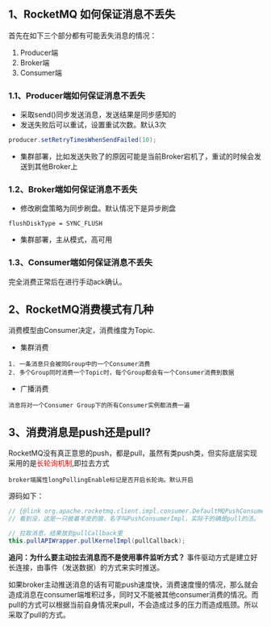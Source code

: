 ## 1、RocketMQ 如何保证消息不丢失
首先在如下三个部分都有可能丢失消息的情况：
1. Producer端
2. Broker端
3. Consumer端
### 1.1、Producer端如何保证消息不丢失
- 采取send()同步发送消息，发送结果是同步感知的
- 发送失败后可以重试，设置重试次数。默认3次
```java
producer.setRetryTimesWhenSendFailed(10);
```
- 集群部署，比如发送失败了的原因可能是当前Broker宕机了，重试的时候会发送到其他Broker上
### 1.2、Broker端如何保证消息不丢失
- 修改刷盘策略为同步刷盘。默认情况下是异步刷盘
```
flushDiskType = SYNC_FLUSH
```
- 集群部署，主从模式，高可用
### 1.3、Consumer端如何保证消息不丢失
完全消费正常后在进行手动ack确认。

## 2、RocketMQ消费模式有几种
消费模型由Consumer决定，消费维度为Topic.
- 集群消费
```
1. 一条消息只会被同Group中的一个Consumer消费
2. 多个Group同时消费一个Topic时，每个Group都会有一个Consumer消费到数据
```

- 广播消费
```
消息将对一个Consumer Group下的所有Consumer实例都消费一遍
```

## 3、消费消息是push还是pull?
RocketMQ没有真正意思的push，都是pull，虽然有类push类，但实际底层实现采用的是<font color="#dd0000">长轮询机制</font>,即拉去方式
```
broker端属性longPollingEnable标记是否开启长轮询。默认开启
```

源码如下：
```java
// {@link org.apache.rocketmq.client.impl.consumer.DefaultMQPushConsumerImpl#pullMessage()}
// 看到没，这是一只披着羊皮的狼，名字叫PushConsumerImpl，实际干的确是pull的活。

// 拉取消息，结果放到pullCallback里
this.pullAPIWrapper.pullKernelImpl(pullCallback);
```
**追问：为什么要主动拉去消息而不是使用事件监听方式？**
事件驱动方式是建立好长连接，由事件（发送数据）的方式来实时推送。

如果broker主动推送消息的话有可能push速度快，消费速度慢的情况，那么就会造成消息在consumer端堆积过多，同时又不能被其他consumer消费的情况。而pull的方式可以根据当前自身情况来pull，不会造成过多的压力而造成瓶颈。所以采取了pull的方式。